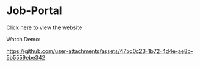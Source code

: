 # Job-Portal

Click [here](https://surajsg23.github.io/Job-Portal/) to view the website 

Watch Demo: 

https://github.com/user-attachments/assets/47bc0c23-1b72-4d4e-ae8b-5b5559ebe342
